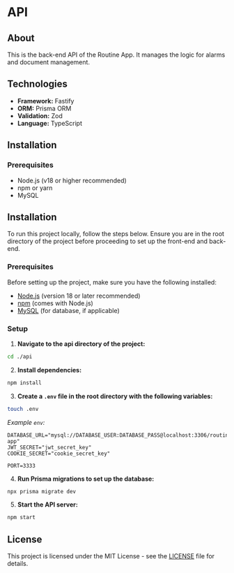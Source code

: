 # API

## About
This is the back-end API of the Routine App. It manages the logic for alarms and document management.

## Technologies

- **Framework:** Fastify
- **ORM:** Prisma ORM
- **Validation:** Zod
- **Language:** TypeScript

## Installation

### Prerequisites
- Node.js (v18 or higher recommended)
- npm or yarn
- MySQL

## Installation

To run this project locally, follow the steps below. Ensure you are in the root directory of the project before proceeding to set up the front-end and back-end.

### Prerequisites

Before setting up the project, make sure you have the following installed:

- [Node.js](https://nodejs.org/) (version 18 or later recommended)
- [npm](https://www.npmjs.com/get-npm) (comes with Node.js)
- [MySQL](https://www.mysql.com/downloads/) (for database, if applicable)

### Setup

1. **Navigate to the api directory of the project:**

  ```bash
  cd ./api
  ```

2. **Install dependencies:**

  ```bash
  npm install
  ```

3. **Create a `.env` file in the root directory with the following variables:**

  ```bash
  touch .env
  ```

  *Example `env`:*
  ```.env
  DATABASE_URL="mysql://DATABASE_USER:DATABASE_PASS@localhost:3306/routine-app"
  JWT_SECRET="jwt_secret_key"
  COOKIE_SECRET="cookie_secret_key"

  PORT=3333
  ```

4. **Run Prisma migrations to set up the database:**

  ```bash
  npx prisma migrate dev
  ```
5. **Start the API server:**

  ```bash
  npm start
  ```

## License

This project is licensed under the MIT License - see the [LICENSE](../LICENSE 'See project license') file for details.
